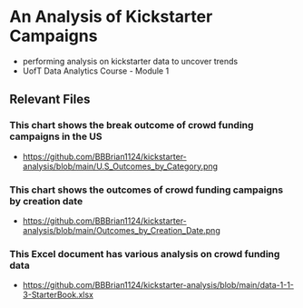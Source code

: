 # An Analysis of Kickstarter Campaigns
  * performing analysis on kickstarter data to uncover trends 
  * UofT Data Analytics Course - Module 1
## Relevant Files
### This chart shows the break outcome of crowd funding campaigns in the US
  * https://github.com/BBBrian1124/kickstarter-analysis/blob/main/U.S_Outcomes_by_Category.png
### This chart shows the outcomes of crowd funding campaigns by creation date
  * https://github.com/BBBrian1124/kickstarter-analysis/blob/main/Outcomes_by_Creation_Date.png
### This Excel document has various analysis on crowd funding data
  * https://github.com/BBBrian1124/kickstarter-analysis/blob/main/data-1-1-3-StarterBook.xlsx
